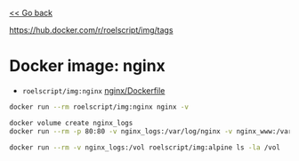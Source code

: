 [<< Go back](../README.md#overview)

https://hub.docker.com/r/roelscript/img/tags

# Docker image: nginx

- `roelscript/img:nginx` [nginx/Dockerfile](Dockerfile)

```bash
docker run --rm roelscript/img:nginx nginx -v
```

```bash
docker volume create nginx_logs
docker run --rm -p 80:80 -v nginx_logs:/var/log/nginx -v nginx_www:/var/www/html roelscript/img:nginx

docker run --rm -v nginx_logs:/vol roelscript/img:alpine ls -la /vol
```